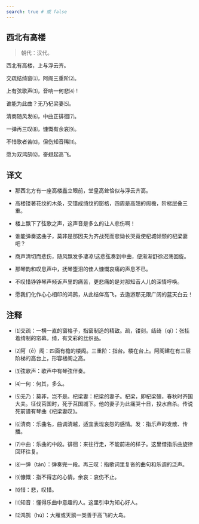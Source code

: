 ```yaml
---
search: true # 或 false
---
```


## 西北有高楼

>
> 朝代：汉代。

西北有高楼，上与浮云齐。

交疏结绮窗⑴，阿阁三重阶⑵。

上有弦歌声⑶，音响一何悲⑷！

谁能为此曲？无乃杞梁妻⑸。

清商随风发⑹，中曲正徘徊⑺。

一弹再三叹⑻，慷慨有余哀⑼。

不惜歌者苦⑽，但伤知音稀⑾。

愿为双鸿鹄⑿，奋翅起高飞。

## 译文

- 那西北方有一座高楼矗立眼前，堂皇高耸恰似与浮云齐高。

- 高楼镂著花纹的木条，交错成绮纹的窗格，四周是高翘的阁檐，阶梯层叠三重。

- 楼上飘下了弦歌之声，这声音是多么的让人悲伤啊！

- 谁能弹奏这曲子，莫非是那因夫为齐战死而悲恸长哭竟使杞城倾颓的杞梁妻吧？

- 商声清切而悲伤，随风飘发多凄凉!这悲弦奏到中曲，便渐渐舒徐迟荡回旋。

- 那琴韵和叹息声中，抚琴堕泪的佳人慷慨哀痛的声息不已。

- 不叹惜铮铮琴声倾诉声里的痛苦，更悲痛的是对那知音人儿的深情呼唤。

- 愿我们化作心心相印的鸿鹄，从此结伴高飞，去遨游那无限广阔的蓝天白云！

## 注释

- ⑴交疏：一横一直的窗格子，指窗制造的精致。疏，镂刻。结绮（qǐ）：张挂着绮制的帘幕。绮，有文彩的丝织品。

- ⑵阿（ē）阁：四面有檐的楼阁。三重阶：指台。楼在台上。阿阁建在有三层阶梯的高台上，形容楼阁之高。

- ⑶弦歌声：歌声中有琴弦伴奏。

- ⑷一何：何其，多么。

- ⑸无乃：莫非，岂不是。杞梁妻：杞梁的妻子。杞梁，即杞梁殖，春秋时齐国大夫。征伐莒国时，死于莒国城下。他的妻子为此痛哭十日，投水自杀。传说死前谱有琴曲《杞梁妻叹》。

- ⑹清商：乐曲名，曲调清越，适宜表现哀怨的感情。发：指乐声的发散、传播。

- ⑺中曲：乐曲的中段。徘徊：来往行走，不能前进的样子。这里借指乐曲旋律回环往复。

- ⑻一弹（tán）：弹奏完一段。再三叹：指歌词里复沓的曲句和乐调的泛声。

- ⑼慷慨：指不得志的心情。余哀：哀伤不止。

- ⑽惜：悲，叹惜。

- ⑾知音：懂得乐曲中意趣的人。这里引申为知心好人。

- ⑿鸿鹄（hú）：大雁或天鹅一类善于高飞的大鸟。
